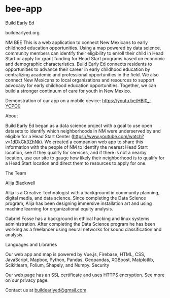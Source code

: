# bee-app
Build Early Ed

buildearlyed.org

NM BEE This is a web application to connect New Mexicans to early childhood education opportunities. Using a map powered by data science, community members can identify their eligibility to enroll their child in Head Start or apply for grant funding for Head Start programs based on economic and demographic characteristics. Build Early Ed connects residents to opportunities to advance their career in early childhood education by centralizing academic and professional opportunities in the field. We also connect New Mexicans to local organizations and resources to support advocacy for early childhood education opportunities. Together, we can build a stronger continuum of care for youth in New Mexico.

Demonstration of our app on a mobile device: https://youtu.be/HBI0_-YCPO0

About

Build Early Ed began as a data science project with a goal to use open datasets to identify which neighborhoods in NM were underserved by and eligible for a Head Start Center (https://www.youtube.com/watch?v=1dDkCk3ZhNk). We created a companion web app to share this information with the people of NM to identify the nearest Head Start location, see if they qualify for services, and if there is not a nearby location, use our site to gauge how likely their neighborhood is to qualify for a Head Start location and direct them to resources to apply for one.

The Team

Alija Blackwell

Alija is a Creative Technologist with a background in community planning, digital media, and data science. Since completing the Data Science program, Alija has been designing immersive installation art and using machine learning for organizational equity analysis.

Gabriel Fosse has a background in ethical hacking and linux systems administration. After completing the Data Science program he has been working as a freelancer using neural networks for sound classification and analysis.

Languages and Libraries

Our web app and map is powered by Vue.js, Firebase, HTML, CSS, JavaScript, Mapbox, Python, Pandas, Geopandas, XGBoost, Matplotlib, Scikitlearn, Folium, Shapely, and Numpy.
Security

Our web page has an SSL certificate and uses HTTPS encryption. See more on our privacy page.

Contact us at buildearlyed@gmail.com
